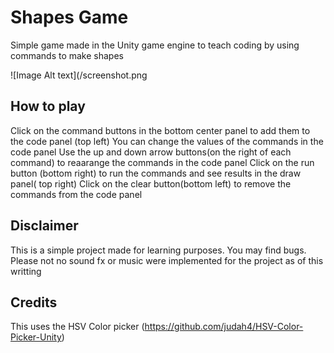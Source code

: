# Shapes Game
Simple game made in the Unity game engine to teach coding by using commands to make shapes

![Image Alt text](/screenshot.png

## How to play
Click on the command buttons in the bottom center panel to add them to the code panel (top left)
You can change the values of the commands in the code panel
Use the up and down arrow buttons(on the right of each command) to reaarange the commands in the code panel
Click on the run button (bottom right) to run the commands and see results in the draw panel( top right)
Click on the clear button(bottom left) to remove the commands from the code panel

## Disclaimer
This is a simple project made for learning purposes. You may find bugs.
Please not no sound fx or music were implemented for the project as of this writting

## Credits
This uses the HSV Color picker (https://github.com/judah4/HSV-Color-Picker-Unity)
